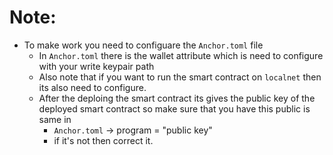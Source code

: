 # Note:
- To make work you need to configuare the `Anchor.toml` file
    - In `Anchor.toml` there is the wallet attribute which is need to configure with your write keypair path
    - Also note that if you want to run the smart contract on `localnet` then its also need to configure.
    - After the deploing the smart contract its gives the public key of the deployed smart contract so make sure that you have this public is same in 
        * `Anchor.toml` -> program = "public key"
        * if it's not then correct it. 
